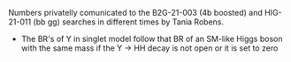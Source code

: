 Numbers privatelly comunicated to the B2G-21-003 (4b boosted) and HIG-21-011 (bb gg) searches in different times by Tania Robens.

- The BR's of Y in singlet model follow that BR of an SM-like Higgs boson with the same mass if the Y -> HH decay is not open or it is set to zero
